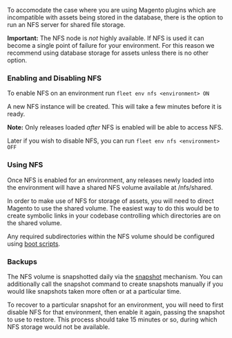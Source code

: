 To accomodate the case where you are using Magento plugins which are
incompatible with assets being stored in the database, there is the
option to run an NFS server for shared file storage.

**Important:** The NFS node is *not* highly available. If NFS is used 
it can become a single point of failure for your environment. For this
reason we recommend using database storage for assets unless there is no
other option.

### Enabling and Disabling NFS

To enable NFS on an environment run `fleet env nfs <environment> ON`

A new NFS instance will be created. This will take
a few minutes before it is ready.

**Note:** Only releases loaded *after* NFS is enabled will be able to access NFS.

Later if you wish to disable NFS, you can run `fleet env nfs <environment> OFF`

### Using NFS

Once NFS is enabled for an environment, any releases newly loaded
into the environment will have a shared NFS volume available at
/nfs/shared.

In order to make use of NFS for storage of assets, you will need to
direct Magento to use the shared volume. The easiest way to do this
would be to create symbolic links in your codebase controlling which
directories are on the shared volume.

Any required subdirectories within the NFS volume should be configured
using [boot scripts](/configuring-magento-for-fleet/customisation/#running-scripts-on-instance-boot).

### Backups

The NFS volume is snapshotted daily via the [snapshot](/how-to/manage-snapshots) mechanism. You can additionally call the snapshot command to create snapshots manually if you would like snapshots taken more often or at a particular time.

To recover to a particular snapshot for an environment, you will need to first disable NFS for that environment, then enable it again, passing the snapshot to use to restore. This process should take 15 minutes or so, during which NFS storage would not be available.
